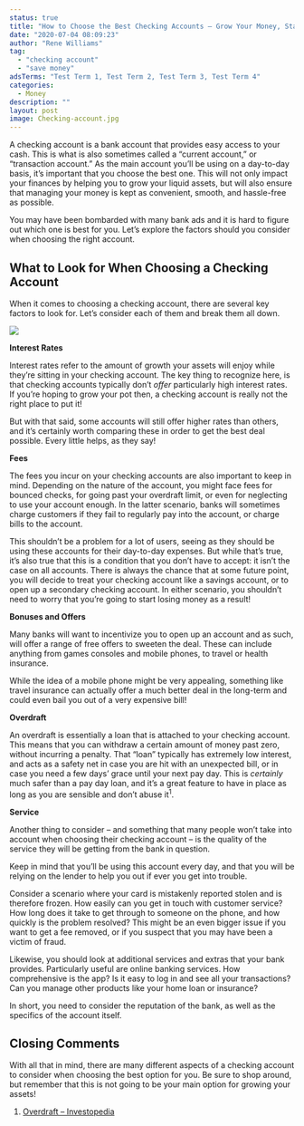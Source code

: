 ```yaml
---
status: true
title: "How to Choose the Best Checking Accounts – Grow Your Money, Stay Safe, Enjoy Benefits!"
date: "2020-07-04 08:09:23"
author: "Rene Williams"
tag:
  - "checking account"
  - "save money"
adsTerms: "Test Term 1, Test Term 2, Test Term 3, Test Term 4"
categories:
  - Money
description: ""
layout: post
image: Checking-account.jpg
---
```


A checking account is a bank account that provides easy access to your cash. This is what is also sometimes called a “current account,” or “transaction account.” As the main account you’ll be using on a day-to-day basis, it’s important that you choose the best one. This will not only impact your finances by helping you to grow your liquid assets, but will also ensure that managing your money is kept as convenient, smooth, and hassle-free as possible.

You may have been bombarded with many bank ads and it is hard to figure out which one is best for you. Let’s explore the factors should you consider when choosing the right account.

## What to Look for When Choosing a Checking Account

When it comes to choosing a checking account, there are several key factors to look for. Let’s consider each of them and break them all down.

![](/posts/Checking-account.jpg)

**Interest Rates**

Interest rates refer to the amount of growth your assets will enjoy while they’re sitting in your checking account. The key thing to recognize here, is that checking accounts typically don’t _offer_ particularly high interest rates. If you’re hoping to grow your pot then, a checking account is really not the right place to put it!

But with that said, some accounts will still offer higher rates than others, and it’s certainly worth comparing these in order to get the best deal possible. Every little helps, as they say!

**Fees**

The fees you incur on your checking accounts are also important to keep in mind. Depending on the nature of the account, you might face fees for bounced checks, for going past your overdraft limit, or even for neglecting to use your account enough. In the latter scenario, banks will sometimes charge customers if they fail to regularly pay into the account, or charge bills to the account.

This shouldn’t be a problem for a lot of users, seeing as they should be using these accounts for their day-to-day expenses. But while that’s true, it’s also true that this is a condition that you don’t have to accept: it isn’t the case on all accounts. There is always the chance that at some future point, you will decide to treat your checking account like a savings account, or to open up a secondary checking account. In either scenario, you shouldn’t need to worry that you’re going to start losing money as a result!

**Bonuses and Offers**

Many banks will want to incentivize you to open up an account and as such, will offer a range of free offers to sweeten the deal. These can include anything from games consoles and mobile phones, to travel or health insurance.

While the idea of a mobile phone might be very appealing, something like travel insurance can actually offer a much better deal in the long-term and could even bail you out of a very expensive bill!

**Overdraft**

An overdraft is essentially a loan that is attached to your checking account. This means that you can withdraw a certain amount of money past zero, without incurring a penalty. That “loan” typically has extremely low interest, and acts as a safety net in case you are hit with an unexpected bill, or in case you need a few days’ grace until your next pay day. This is _certainly_ much safer than a pay day loan, and it’s a great feature to have in place as long as you are sensible and don’t abuse it<sup>1</sup>.

**Service**

Another thing to consider – and something that many people won’t take into account when choosing their checking account – is the quality of the service they will be getting from the bank in question.

Keep in mind that you’ll be using this account every day, and that you will be relying on the lender to help you out if ever you get into trouble.

Consider a scenario where your card is mistakenly reported stolen and is therefore frozen. How easily can you get in touch with customer service? How long does it take to get through to someone on the phone, and how quickly is the problem resolved? This might be an even bigger issue if you want to get a fee removed, or if you suspect that you may have been a victim of fraud.

Likewise, you should look at additional services and extras that your bank provides. Particularly useful are online banking services. How comprehensive is the app? Is it easy to log in and see all your transactions? Can you manage other products like your home loan or insurance?

In short, you need to consider the reputation of the bank, as well as the specifics of the account itself.

## Closing Comments

With all that in mind, there are many different aspects of a checking account to consider when choosing the best option for you. Be sure to shop around, but remember that this is not going to be your main option for growing your assets!

1. [Overdraft – Investopedia](https://www.investopedia.com/terms/o/overdraft.asp)
